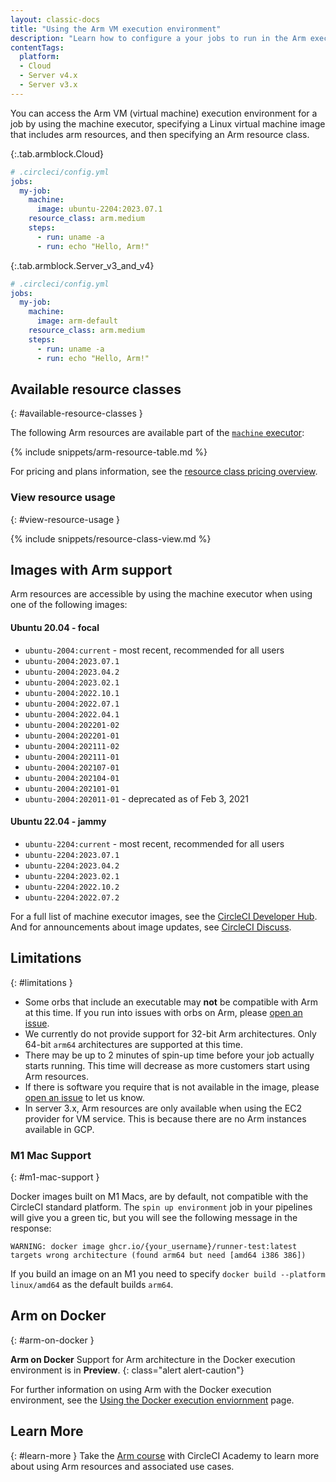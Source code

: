 ```yaml
---
layout: classic-docs
title: "Using the Arm VM execution environment"
description: "Learn how to configure a your jobs to run in the Arm execution environment."
contentTags:
  platform:
  - Cloud
  - Server v4.x
  - Server v3.x
---
```


You can access the Arm VM (virtual machine) execution environment for a job by using the machine executor, specifying a Linux virtual machine image that includes arm resources, and then specifying an Arm resource class.

{:.tab.armblock.Cloud}
```yaml
# .circleci/config.yml
jobs:
  my-job:
    machine:
      image: ubuntu-2204:2023.07.1
    resource_class: arm.medium
    steps:
      - run: uname -a
      - run: echo "Hello, Arm!"
```

{:.tab.armblock.Server_v3_and_v4}
```yaml
# .circleci/config.yml
jobs:
  my-job:
    machine:
      image: arm-default
    resource_class: arm.medium
    steps:
      - run: uname -a
      - run: echo "Hello, Arm!"
```

## Available resource classes
{: #available-resource-classes }

The following Arm resources are available part of the [`machine` executor]({{site.baseurl}}/configuration-reference/#machine-executor-linux):

{% include snippets/arm-resource-table.md %}

For pricing and plans information, see the [resource class pricing overview](https://circleci.com/product/features/resource-classes/).

### View resource usage
{: #view-resource-usage }

{% include snippets/resource-class-view.md %}

## Images with Arm support

Arm resources are accessible by using the machine executor when using one of the following images:

#### Ubuntu 20.04 - focal
* `ubuntu-2004:current` - most recent, recommended for all users
* `ubuntu-2004:2023.07.1`
* `ubuntu-2004:2023.04.2`
* `ubuntu-2004:2023.02.1`
* `ubuntu-2004:2022.10.1`
* `ubuntu-2004:2022.07.1`
* `ubuntu-2004:2022.04.1`
* `ubuntu-2004:202201-02`
* `ubuntu-2004:202201-01`
* `ubuntu-2004:202111-02`
* `ubuntu-2004:202111-01`
* `ubuntu-2004:202107-01`
* `ubuntu-2004:202104-01`
* `ubuntu-2004:202101-01`
* `ubuntu-2004:202011-01` - deprecated as of Feb 3, 2021

#### Ubuntu 22.04 - jammy
* `ubuntu-2204:current` - most recent, recommended for all users
* `ubuntu-2204:2023.07.1`
* `ubuntu-2204:2023.04.2`
* `ubuntu-2204:2023.02.1`
* `ubuntu-2204:2022.10.2`
* `ubuntu-2204:2022.07.2`

For a full list of machine executor images, see the [CircleCI Developer Hub](https://circleci.com/developer/images?imageType=machine). And for announcements about image updates, see [CircleCI Discuss](https://discuss.circleci.com/c/ecosystem/circleci-images/64).

## Limitations
{: #limitations }

* Some orbs that include an executable may **not** be compatible with Arm at
  this time. If you run into issues with orbs on Arm, please [open an
  issue](https://github.com/CircleCI-Public/arm-preview-docs/issues).
* We currently do not provide support for 32-bit Arm architectures. Only 64-bit
  `arm64` architectures are supported at this time.
* There may be up to 2 minutes of spin-up time before your job actually starts
  running. This time will decrease as more customers start using Arm resources.
* If there is software you require that is not available in the image, please
  [open an issue](https://github.com/CircleCI-Public/arm-preview-docs/issues) to
  let us know.
* In server 3.x, Arm resources are only available when using the EC2 provider
  for VM service. This is because there are no Arm instances available in GCP.

### M1 Mac Support
{: #m1-mac-support }

Docker images built on M1 Macs, are by default, not compatible with the CircleCI standard platform. The `spin up environment` job in your pipelines will give you a green tic, but you will see the following message in the response:

```shell
WARNING: docker image ghcr.io/{your_username}/runner-test:latest targets wrong architecture (found arm64 but need [amd64 i386 386])
```

If you build an image on an M1 you need to specify `docker build --platform linux/amd64` as the default builds `arm64`.

## Arm on Docker
{: #arm-on-docker }

**Arm on Docker** Support for Arm architecture in the Docker execution environment is in **Preview**.
{: class="alert alert-caution"}

For further information on using Arm with the Docker execution environment, see the [Using the Docker execution enviornment](/docs/using-docker/#arm) page.


## Learn More
{: #learn-more }
Take the [Arm course](https://academy.circleci.com/arm-course?access_code=public-2021) with CircleCI Academy to learn more about using Arm resources and associated use cases.
